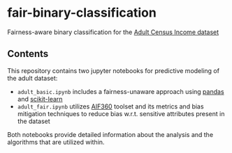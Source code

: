# fair-binary-classification
Fairness-aware binary classification for the [Adult Census Income dataset](https://archive.ics.uci.edu/ml/datasets/adult)

## Contents
This repository contains two jupyter notebooks for predictive modeling of the adult dataset:
 - `adult_basic.ipynb` includes a fairness-unaware approach using [pandas](https://pandas.pydata.org/) and [scikit-learn](https://scikit-learn.org/stable/)
 - `adult_fair.ipynb` utilizes [AIF360](https://aif360.mybluemix.net/fairness) toolset and its metrics and bias mitigation techniques to reduce bias w.r.t. sensitive attributes present in the dataset

Both notebooks provide detailed information about the analysis and the algorithms that are utilized within.
